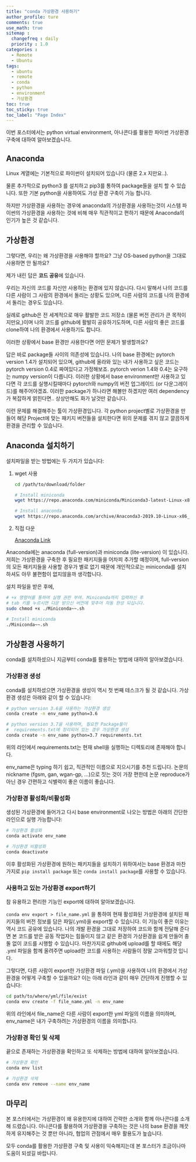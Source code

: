 ```yaml
---
title: "conda 가상환경 사용하기"
author_profile: ture
comments: true
use_math: true
sitemap :
  changefreq : daily
  priority : 1.0
categories : 
  - Remote
  - Ubuntu
tags: 
  - ubuntu
  - remote
  - conda
  - python
  - environment
  - 가상환경
toc: true
toc_sticky: true
toc_label: "Page Index"
---
```


이번 포스터에서는 python virtual environment, 아나콘다를 활용한 파이썬 가상환경 구축에 대하여 알아보겠습니다.

## **Anaconda**

Linux 계열에는 기본적으로 파이썬이 설치되어 있습니다 (물론 2.x 지만요..).

물론 추가적으로 python3 를 설치하고 pip3를 통하여 package들을 설치 할 수 있습니다. 또한 기본 python을 사용하여도 가상 환경 구축이 가능 합니다.

하지만 가상환경을 사용하는 경우에 anaconda의 가상환경을 사용하는것이 시스템 파이썬의 가상환경을 사용하는 것에 비해 매우 직관적이고 편하기 때문에 Anaconda의 인기가 높은 것 같습니다.

## **가상환경**

그렇다면, 우리는 왜 가상환경을 사용해야 할까요? 그냥 OS-based python을 그대로 사용하면 안 될까요?

제가 내린 답은 **코드 공유**에 있습니다.

우리는 자신의 코드를 자신만 사용하는 환경에 있지 않습니다. 다시 말해서 나의 코드를 다른 사람이 그 사람의 환경에서 돌리는 상황도 있으며, 다른 사람의 코드를 나의 환경에서 돌리는 경우도 있습니다.

실례로 github은 전 세계적으로 매우 활발한 코드 저장소 (물론 버전 관리가 큰 목적이지만요,)이며 나의 코드를 github에 활발히 공유하기도하며, 다른 사람의 좋은 코드를 clone하여 나의 환경에서 사용하기도 합니다.

이러한 상황에서 base 환경만 사용한다면 어떤 문제가 발생할까요?

답은 바로 package들 사이의 의존성에 있습니다.
나의 base 환경에는 pytorch version 1.4가 설치되어 있으며, github에 올라와 있는 내가 사용하고 싶은 코드는 pytorch version 0.4로 짜여있다고 가정해보죠. pytorch verion 1.4와 0.4는 요구하는 numpy version이 다릅니다. 이러한 상황에서 base environment만 사용하고 있다면 각 코드를 실행시킬때마다 pytorch와 numpy의 버전 업그레이드 (or 다운그레이드)를 해주어야겠죠. 이러한 package가 하나라면 해볼만 하겠지만 여러 dependency가 복잡하게 얽힌다면.. 상상만해도 화가 날것만 같습니다.

이런 문제를 해결해주는 툴이 가상환경입니다. 각 python project별로 가상환경을 만들어 해당 Project에 맞는 패키지 버전들을 설치한다면 위의 문제를 겪지 않고 깔끔하게 환경을 관리할 수 있습니다.

## **Anaconda 설치하기**

설치파일을 받는 방법에는 두 가지가 있습니다:

1. wget 사용

    ```bash
    cd /path/to/download/folder

    # Install miniconda
    wget https://repo.anaconda.com/miniconda/Miniconda3-latest-Linux-x86_64.sh

    # Install anaconda
    wget https://repo.anaconda.com/archive/Anaconda3-2019.10-Linux-x86_64.sh
    ```

2. 직접 다운

    [Anaconda Link](https://docs.conda.io/en/latest/miniconda.html)

Anaconda에는 anaconda (full-version)과 miniconda (lite-version) 이 있습니다. 저희는 가상환경을 구축한 후 필요한 패키지들을 어차피 추가할 예정이며, full-version의 모든 패키지들을 사용할 경우가 별로 없기 때문에 개인적으로는 miniconda를 설치하셔도 아무 불편함이 없지않을까 생각합니다.

설치 파일을 받은 후에,

```bash
# +x 명령어를 통하여 실행 권한 부여. Miniconda까지 입력하신 후
# tab 키를 누르시면 다운 받으신 버전에 맞추어 자동 완성 되십니다.
sudo chmod +x ./Miniconda~~.sh

# Install miniconda
./Miniconda~~.sh
```

## **가상환경 사용하기**

conda를 설치하셨으니 지금부터 conda를 활용하는 방법에 대하여 알아보겠습니다.

### **가상환경 생성**

conda를 설치하셨으면 가상환경을 생성이 역시 첫 번째 테스크가 될 것 같습니다. 가상환경 생성은 아래와 같이 할 수 있습니다:

```bash
# python version 3.6을 사용하는 가상환경 생성
conda create -n env_name python=3.6

# python version 3.7을 사용하며, 필요한 Package들이
#  requirements.txt에 정리되어 있는 경우 가상환경 생성
conda create -n env_name python=3.7 requirements.txt
```

위의 라인에서 requirements.txt는 현재 shell을 실행하는 디렉토리에 존재해야 합니다.

env_name은 typing 하기 쉽고, 직관적인 이름으로 지으시기를 추천 드립니다. 논문의 nickname (fgsm, gan, wgan-gp, ...)으로 짓는 것이 가장 편한데 논문 reproduce가 아닌 경우 간편하고 식별력이 좋은 이름이 좋습니다.

### **가상환경 활성화/비활성화**

생성된 가상환경에 들어가고 다시 base environment로 나오는 방법은 아래의 간단한 라인으로 실행 가능합니다:

```bash
# 가상환경 활성화
conda activate env_name

# 가상환경 비활성화
conda deactivate
```

이후 활성화된 가상환경에 원하는 패키지들을 설치하기 위하여서는 base 환경과 마찬가지로 `pip install package` 또는 `conda install package`를 사용할 수 있습니다.

### **사용하고 있는 가상환경 export하기**

참 유용하고 편리한 기능인 export에 대하여 알아보겠습니다.

`conda env export > file_name.yml` 을 통하여 현재 활성화된 가상환경에 설치된 패키지들의 버전 정보를 담은 파일(.yml)을 export할 수 있습니다. 이 기능이 좋은 이유는 역시 코드 공유에 있습니다. 나의 개발 환경을 그대로 저장하여 코드와 함께 전달해 준다면 본 코드를 받은 공동 작업자는 힘들이지 않고 같은 환경의 가상환경을 쉽게 만들어 충돌 없이 코드를 시행할 수 있습니다. 마찬가지로 github에 upload를 할 때에도 해당 .yml 파일을 함께 올려주면 upload한 코드를 사용하는 사람들이 정말 고마워할것 입니다.

그렇다면, 다른 사람이 export한 가상환경 파일 (.yml)을 사용하여 나의 환경에서 가상환경을 어떻게 구축할 수 있을까요? 이는 아래 라인과 같이 매우 간단하게 진행할 수 있습니다:

```bash
cd path/to/where/yml/file/exist
conda env create -f file_name.yml -n env_name
```

위의 라인에서 file_name은 다른 사람이 export한 yml 파일의 이름을 의미하며, env_name은 내가 구축하려는 가상환경의 이름을 의미합니다.

### **가상환경 확인 및 삭제**

끝으로 존재하는 가상환경을 확인하고 또 삭제하는 방법에 대하여 알아보겠습니다.

```bash
# 가상환경 확인
conda env list

# 가상환경 삭제
conda env remove --name env_name
```

## **마무리**

본 포스터에서는 가상환경이 왜 유용한지에 대하여 간략한 소개와 함께 아나콘다를 소개해 드렸습니다.
아나콘다를 활용하여 가상환경을 구축하는 것은 나의 base 환경을 깨끗하게 유지해주는 것 뿐만 아니라, 협업의 관점에서 매우 활용도가 높습니다.

모두 conda를 활용한 가상환경 구축 및 사용이 익숙해지는데 본 포스터가 조금이나마 도움이 되셨길 바랍니다.
